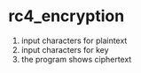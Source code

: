 # rc4_encryption
1. input characters for plaintext
2. input characters for key
3. the program shows ciphertext
